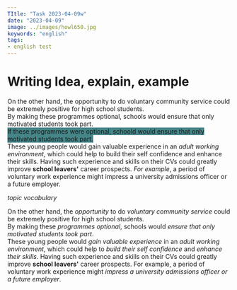 ```yaml
---
TItle: "Task 2023-04-09w"
date: "2023-04-09"
image: ../images/howl650.jpg
keywords: "english"
tags:
- english test
---
```

#  Writing Idea, explain, example

On the other hand, the opportunity to do voluntary community service could be extremely positive for high school students.  
By making these programmes optional, schools would ensure that only motivated students took part.  
<span style="background:#458588;">If these programmes were optional, schoold would ensure that only motivated students took part.</span>  
These young people would gain valuable experience in an *adult working environment*, which could help to build their self confidence and enhance their skills. Having such experience and skills on their CVs could greatly improve **school leavers'** career prospects. *For example*, a period of voluntary work experience might impress a university admissions officer or a future employer.

*topic vocabulary*

On the other hand, the *opportunity* to do *voluntary community service* could be extremely positive for high school students.  
By making these *programmes optional*, schools would *ensure that only motivated students took part*.  
These young people would *gain valuable experience* in an *adult working environment*, which could help to *build their self confidence* and *enhance their skills*. Having such experience and skills on their CVs could greatly improve **school leavers'** career prospects. For example, a period of voluntary work experience might *impress a university admissions officer or a future employer*.




